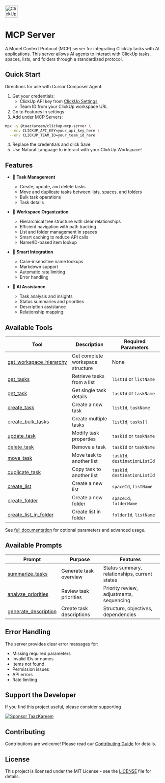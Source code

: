 <img src="https://clickup.com/assets/brand/logo-v3-clickup-dark.svg" alt="ClickUp" height="40" style="vertical-align: middle; margin-top: -4px;">

# MCP Server

A Model Context Protocol (MCP) server for integrating ClickUp tasks with AI applications. This server allows AI agents to interact with ClickUp tasks, spaces, lists, and folders through a standardized protocol.

## Quick Start

Directions for use with Cursor Composer Agent:

1. Get your credentials:
   - ClickUp API key from [ClickUp Settings](https://app.clickup.com/settings/apps)
   - Team ID from your ClickUp workspace URL
2. Go to Features in settings
3. Add under MCP Servers:
```bash
npx -y @taazkareem/clickup-mcp-server \
  --env CLICKUP_API_KEY=your_api_key_here \
  --env CLICKUP_TEAM_ID=your_team_id_here
```
4. Replace the credentials and click Save
5. Use Natural Language to interact with your ClickUp Workspace!

## Features

- 🎯 **Task Management**
  - Create, update, and delete tasks
  - Move and duplicate tasks between lists, spaces, and folders 
  - Bulk task operations
  - Task details

- 📂 **Workspace Organization**
  - Hierarchical tree structure with clear relationships
  - Efficient navigation with path tracking
  - List and folder management in spaces
  - Smart caching to reduce API calls
  - Name/ID-based item lookup


- 🔄 **Smart Integration**
  - Case-insensitive name lookups
  - Markdown support
  - Automatic rate limiting
  - Error handling

- 🤖 **AI Assistance**
  - Task analysis and insights
  - Status summaries and priorities
  - Description assistance
  - Relationship mapping

## Available Tools

| Tool | Description | Required Parameters |
|------|-------------|-------------------|
| [get_workspace_hierarchy](docs/tools.md#workspace-organization) | Get complete workspace structure | None |
| [get_tasks](docs/tools.md#task-management) | Retrieve tasks from a list | `listId` or `listName` |
| [get_task](docs/tools.md#task-management) | Get single task details | `taskId` or `taskName` |
| [create_task](docs/tools.md#task-management) | Create a new task | `listId`, `taskName` |
| [create_bulk_tasks](docs/tools.md#task-management) | Create multiple tasks | `listId`, `tasks[]` |
| [update_task](docs/tools.md#task-management) | Modify task properties | `taskId` or `taskName` |
| [delete_task](docs/tools.md#task-management) | Remove a task | `taskId` or `taskName` |
| [move_task](docs/tools.md#task-management) | Move task to another list | `taskId`, `destinationListId` |
| [duplicate_task](docs/tools.md#task-management) | Copy task to another list | `taskId`, `destinationListId` |
| [create_list](docs/tools.md#list-management) | Create a new list | `spaceId`, `listName` |
| [create_folder](docs/tools.md#folder-management) | Create a new folder | `spaceId`, `folderName` |
| [create_list_in_folder](docs/tools.md#list-management) | Create list in folder | `folderId`, `listName` |

See [full documentation](docs/tools.md) for optional parameters and advanced usage.

## Available Prompts

| Prompt | Purpose | Features |
|--------|---------|----------|
| [summarize_tasks](docs/tools.md#prompts) | Generate task overview | Status summary, relationships, current states |
| [analyze_priorities](docs/tools.md#prompts) | Review task priorities | Priority review, adjustments, sequencing |
| [generate_description](docs/tools.md#prompts) | Create task descriptions | Structure, objectives, dependencies |

## Error Handling

The server provides clear error messages for:
- Missing required parameters
- Invalid IDs or names
- Items not found
- Permission issues
- API errors
- Rate limiting

## Support the Developer

If you find this project useful, please consider supporting

[![Sponsor TaazKareem](https://img.shields.io/badge/Sponsor-TaazKareem-orange?logo=github)](https://github.com/sponsors/TaazKareem)

## Contributing

Contributions are welcome! Please read our [Contributing Guide](CONTRIBUTING.md) for details.

## License

This project is licensed under the MIT License - see the [LICENSE](LICENSE) file for details.

